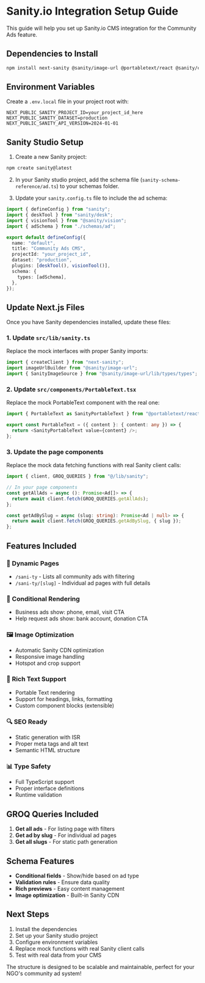 # Sanity.io Integration Setup Guide

This guide will help you set up Sanity.io CMS integration for the Community Ads feature.

## Dependencies to Install

```bash
npm install next-sanity @sanity/image-url @portabletext/react @sanity/client
```

## Environment Variables

Create a `.env.local` file in your project root with:

```env
NEXT_PUBLIC_SANITY_PROJECT_ID=your_project_id_here
NEXT_PUBLIC_SANITY_DATASET=production
NEXT_PUBLIC_SANITY_API_VERSION=2024-01-01
```

## Sanity Studio Setup

1. Create a new Sanity project:

```bash
npm create sanity@latest
```

2. In your Sanity studio project, add the schema file (`sanity-schema-reference/ad.ts`) to your schemas folder.

3. Update your `sanity.config.ts` file to include the ad schema:

```typescript
import { defineConfig } from "sanity";
import { deskTool } from "sanity/desk";
import { visionTool } from "@sanity/vision";
import { adSchema } from "./schemas/ad";

export default defineConfig({
  name: "default",
  title: "Community Ads CMS",
  projectId: "your_project_id",
  dataset: "production",
  plugins: [deskTool(), visionTool()],
  schema: {
    types: [adSchema],
  },
});
```

## Update Next.js Files

Once you have Sanity dependencies installed, update these files:

### 1. Update `src/lib/sanity.ts`

Replace the mock interfaces with proper Sanity imports:

```typescript
import { createClient } from "next-sanity";
import imageUrlBuilder from "@sanity/image-url";
import { SanityImageSource } from "@sanity/image-url/lib/types/types";
```

### 2. Update `src/components/PortableText.tsx`

Replace the mock PortableText component with the real one:

```typescript
import { PortableText as SanityPortableText } from "@portabletext/react";

export const PortableText = ({ content }: { content: any }) => {
  return <SanityPortableText value={content} />;
};
```

### 3. Update the page components

Replace the mock data fetching functions with real Sanity client calls:

```typescript
import { client, GROQ_QUERIES } from "@/lib/sanity";

// In your page components
const getAllAds = async (): Promise<Ad[]> => {
  return await client.fetch(GROQ_QUERIES.getAllAds);
};

const getAdBySlug = async (slug: string): Promise<Ad | null> => {
  return await client.fetch(GROQ_QUERIES.getAdBySlug, { slug });
};
```

## Features Included

### 📱 Dynamic Pages

- `/sani-ty` - Lists all community ads with filtering
- `/sani-ty/[slug]` - Individual ad pages with full details

### 🎨 Conditional Rendering

- Business ads show: phone, email, visit CTA
- Help request ads show: bank account, donation CTA

### 🖼️ Image Optimization

- Automatic Sanity CDN optimization
- Responsive image handling
- Hotspot and crop support

### 📝 Rich Text Support

- Portable Text rendering
- Support for headings, links, formatting
- Custom component blocks (extensible)

### 🔍 SEO Ready

- Static generation with ISR
- Proper meta tags and alt text
- Semantic HTML structure

### 📊 Type Safety

- Full TypeScript support
- Proper interface definitions
- Runtime validation

## GROQ Queries Included

1. **Get all ads** - For listing page with filters
2. **Get ad by slug** - For individual ad pages
3. **Get all slugs** - For static path generation

## Schema Features

- **Conditional fields** - Show/hide based on ad type
- **Validation rules** - Ensure data quality
- **Rich previews** - Easy content management
- **Image optimization** - Built-in Sanity CDN

## Next Steps

1. Install the dependencies
2. Set up your Sanity studio project
3. Configure environment variables
4. Replace mock functions with real Sanity client calls
5. Test with real data from your CMS

The structure is designed to be scalable and maintainable, perfect for your NGO's community ad system!
